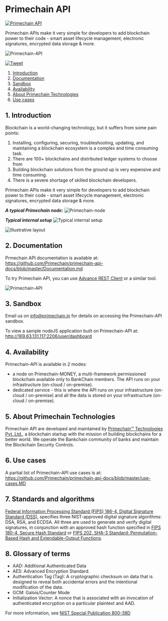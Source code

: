 # Primechain API

[![Primechain API](https://img.shields.io/badge/Built%20by-Primechain-blue.svg)](http://www.primechaintech.com/)

Primechain APIs make it very simple for developers to add blockchain power to their code - smart asset lifecycle management, electronic signatures, encrypted data storage & more.

![Primechain-API](http://www.primechaintech.com/images/projects/api-github.png)

[![Tweet](https://img.shields.io/twitter/url/http/shields.io.svg?style=social)](https://twitter.com/intent/tweet?text=Add%20blockchain%20power%20to%20your%20code%20in%20minutes%20with%20primechain-api&url=https://github.com/Primechain/primechain-api&via=primechain&hashtags=blockchain,api)

1. [Introduction](#1-introduction)
2. [Documentation](#2-documentation)
3. [Sandbox](#3-sandbox)
4. [Availability](#4-availability)
5. [About Primechain Technologies](#5-about-primechain-technologies)
6. [Use cases](#6-use-cases)

## 1. Introduction
Blockchain is a world-changing technology, but it suffers from some pain points:
1.	Installing, configuring, securing, troubleshooting, updating, and maintaining a blockchain ecosystem is a complex and time consuming task.
2.	There are 100+ blockchains and distributed ledger systems to choose from
3.	Building blockchain solutions from the ground up is very expensive and time consuming.
4. There is a severe shortage of skilled blockchain developers.
 
Primechain APIs make it very simple for developers to add blockchain power to their code - smart asset lifecycle management, electronic signatures, encrypted data storage & more.

***A typical Primechain node:***
![Primechain-node](http://www.primechaintech.com/img/api_documentation/node2.png)

***Typical internal setup***
![Typical internal setup](http://www.primechaintech.com/img/api_documentation/b2_internal.png)

![Illustrative layout](http://www.primechaintech.com/img/api_documentation/b2_outline2.png)


## 2. Documentation
Prmechain API documentation is available at:    
https://github.com/Primechain/primechain-api-docs/blob/master/Documentation.md

To try Primechain API, you can use [Advance REST Client](https://install.advancedrestclient.com/install) or a similar tool.

![Primechain-API](http://www.primechaintech.com/img/api_documentation/rest.png)

## 3. Sandbox
Email us on info@primechain.in for details on accessing the Primechain-API sandbox.

To view a sample nodeJS application built on Primechain-API at:
http://169.63.131.117:2206/user/dashboard

## 4. Availability
Primechain-API is available in 2 modes:
* a node on Primechain-MONEY, a multi-framework permissioned blockchain available only to BankChain members. The API runs on your infrastructure (on-cloud / on-premise).
* dedicated service - this is where the API runs on your infrastructure (on-cloud / on-premise) and all the data is stored on your infrastructure (on-cloud / on-premise).

## 5. About Primechain Technologies
Primechain API are developed and maintained by [Primechain™ Technologies Pvt. Ltd.](http://www.primechaintech.com), a blockchain startup with the mission of building blockchains for a better world. We operate the Bankchain community of banks and maintain the Blockchain Security Controls. 

## 6. Use cases
A partial list of Primechain-API use cases is at:   
https://github.com/Primechain/primechain-api-docs/blob/master/use-cases.MD

## 7. Standards and algorithms

[Federal Information Processing Standard (FIPS) 186-4, Digital Signature Standard (DSS)](https://csrc.nist.gov/publications/detail/fips/186/4/final), specifies three NIST-approved digital signature algorithms: DSA, RSA, and ECDSA. All three are used to generate and verify digital signatures, in conjunction with an approved hash function specified in [FIPS 180-4, Secure Hash Standard](https://csrc.nist.gov/publications/detail/fips/180/4/final) or [FIPS 202, SHA-3 Standard: Permutation-Based Hash and Extendable-Output Functions](https://csrc.nist.gov/publications/detail/fips/202/final).

## 8. Glossary of terms
* AAD: Additional Authenticated Data 
* AES: Advanced Encryption Standard.
* Authentication Tag (Tag): A cryptographic checksum on data that is designed to reveal both accidental errors and the intentional modification of the data. 
* GCM: Galois/Counter Mode
* Initialization Vector: A nonce that is associated with an invocation of authenticated encryption on a particular plaintext and AAD.   

For more information, see [NIST Special Publication 800-38D](https://nvlpubs.nist.gov/nistpubs/Legacy/SP/nistspecialpublication800-38d.pdf)
